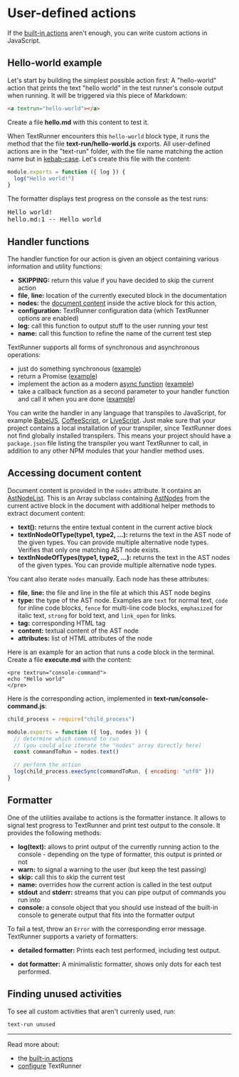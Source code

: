 # User-defined actions

If the [built-in actions](built-in-actions) aren't enough, you can write custom
actions in JavaScript.

## Hello-world example

Let's start by building the simplest possible action first: A "hello-world"
action that prints the text "hello world" in the test runner's console output
when running. It will be triggered via this piece of Markdown:

<a textrun="create-file">

```html
<a textrun="hello-world"></a>
```

Create a file **hello.md** with this content to test it.

</a>

When TextRunner encounters this `hello-world` block type, it runs the method
that the file <a textrun="create-file">**text-run/hello-world.js** exports. All
user-defined actions are in the "text-run" folder, with the file name matching
the action name but in [kebab-case](http://wiki.c2.com/?KebabCase). Let's create
this file with the content:

```javascript
module.exports = function ({ log }) {
  log("Hello world!")
}
```

</a>

<a textrun="run-textrun">
The formatter displays test progress on the console as the test runs:
</a>

<pre textrun="verify-console-command-output">
Hello world!
hello.md:1 -- Hello world
</pre>

## Handler functions

The handler function for our action is given an object containing various
information and utility functions:

<a textrun="verify-handler-args">

- **SKIPPING:** return this value if you have decided to skip the current action
- **file**, **line:** location of the currently executed block in the
  documentation
- **nodes:** the [document content](#accessing-document-content) inside the
  active block for this action,
- **configuration:** TextRunner configuration data (which TextRunner options are
  enabled)
- **log:** call this function to output stuff to the user running your test
- **name:** call this function to refine the name of the current test step </a>

TextRunner supports all forms of synchronous and asynchronous operations:

- just do something synchronous
  ([example](examples/custom-action-sync/text-run/hello-world.js))
- return a Promise
  ([example](examples/custom-action-promise/text-run/hello-world.js))
- implement the action as a modern
  [async function](https://developer.mozilla.org/en-US/docs/Web/JavaScript/Reference/Statements/async_function)
  ([example](examples/custom-action-async/text-run/hello-world.js))
- take a callback function as a second parameter to your handler function and
  call it when you are done
  ([example](examples/custom-action-callback/text-run/hello-world.js))

You can write the handler in any language that transpiles to JavaScript, for
example [BabelJS](https://babeljs.io), [CoffeeScript](http://coffeescript.org),
or [LiveScript](http://livescript.net). Just make sure that your project
contains a local installation of your transpiler, since TextRunner does not find
globally installed transpilers. This means your project should have a
`package.json` file listing the transpiler you want TextRunner to call, in
addition to any other NPM modules that your handler method uses.

## Accessing document content

Document content is provided in the `nodes` attribute. It contains an
[AstNodeList](/src/parsers/standard-AST/ast-node-list.ts). This is an Array
subclass containing [AstNodes](/src/parsers/standard-AST/ast-node.ts) from the
current active block in the document with additional helper methods to extract
document content:

- **text():** returns the entire textual content in the current active block
- **textInNodeOfType(type1, type2, ...):** returns the text in the AST node of
  the given types. You can provide multiple alternative node types. Verifies
  that only one matching AST node exists.
- **textInNodeOfTypes(type1, type2, ...):** returns the text in the AST nodes of
  the given types. You can provide multiple alternative node types.

You cant also iterate `nodes` manually. Each node has these attributes:
<a textrun="verify-ast-node-attributes">

- **file**, **line:** the file and line in the file at which this AST node
  begins
- **type:** the type of the AST node. Examples are `text` for normal text,
  `code` for inline code blocks, `fence` for multi-line code blocks,
  `emphasized` for italic text, `strong` for bold text, and `link_open` for
  links.
- **tag:** corresponding HTML tag
- **content:** textual content of the AST node
- **attributes:** list of HTML attributes of the node </a>

Here is an example for an action that runs a code block in the terminal.
<a textrun="create-file"> Create a file **execute.md** with the content:

```
<pre textrun="console-command">
echo "Hello world"
</pre>
```

</a>

Here is the corresponding action, implemented in <a textrun="create-file">
**text-run/console-command.js**:

```javascript
child_process = require("child_process")

module.exports = function ({ log, nodes }) {
  // determine which command to run
  // (you could also iterate the "nodes" array directly here)
  const commandToRun = nodes.text()

  // perform the action
  log(child_process.execSync(commandToRun, { encoding: "utf8" }))
}
```

</a>

<a textrun="run-textrun"></a>

## Formatter

One of the utilities availabe to actions is the formatter instance. It allows to
signal test progress to TextRunner and print test output to the console. It
provides the following methods:

- **log(text):** allows to print output of the currently running action to the
  console - depending on the type of formatter, this output is printed or not
- **warn:** to signal a warning to the user (but keep the test passing)
- **skip:** call this to skip the current test
- **name:** overrides how the current action is called in the test output
- **stdout** and **stderr:** streams that you can pipe output of commands you
  run into
- **console:** a console object that you should use instead of the built-in
  console to generate output that fits into the formatter output

To fail a test, throw an `Error` with the corresponding error message.
TextRunner supports a variety of formatters:

- **detailed formatter:** Prints each test performed, including test output.

- **dot formatter:** A minimalistic formatter, shows only dots for each test
  performed.

## Finding unused activities

To see all custom activities that aren't currenly used, run:

```
text-run unused
```

<hr>

Read more about:

- the [built-in actions](built-in-actions)
- [configure](configuration.md) TextRunner

